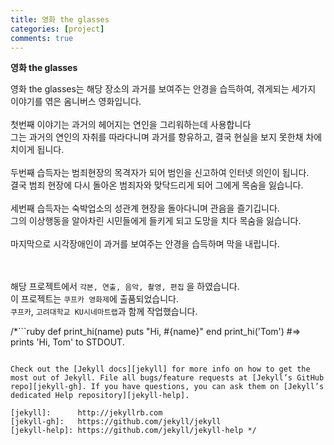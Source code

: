 ```yaml
---
title: 영화 the glasses
categories: [project]
comments: true
---
```

<b>영화 the glasses</b><br>

영화 the glasses는 해당 장소의 과거를 보여주는 안경을 습득하여, 겪게되는 세가지 이야기를 엮은 옴니버스 영화입니다.<br><br>
첫번째 이야기는 과거의 헤어지는 연인을 그리워하는데 사용합니다<br>
그는 과거의 연인의 자취를 따라다니며 과거를 향유하고, 결국 현실을 보지 못한채 차에치이게 됩니다.<br><br>
두번째 습득자는 범죄현장의 목격자가 되어 범인을 신고하여 인터넷 의인이 됩니다.<br>
결국 범죄 현장에 다시 돌아온 범죄자와 맞닥드리게 되어 그에게 목숨을 잃습니다.<br><br>
세번째 습득자는 숙박업소의 성관계 현장을 돌아다니며 관음을 즐기깁니다.<br>
그의 이상행동을 알아차린 시민들에게 들키게 되고 도망을 치다 목숨을 잃습니다.<br><br>
마지막으로 시각장애인이 과거를 보여주는 안경을 습득하며 막을 내립니다. <br><br><br>




해당 프로젝트에서 `각본, 연출, 음악, 촬영, 편집` 을 하였습니다.<br>
이 프로젝트는 `쿠프카 영화제`에 출품되었습니다.<br>
`쿠프카`, `고려대학교 KU시네마트랩`과 함께 작업했습니다.<br>
 
/*```ruby
def print_hi(name)
  puts "Hi, #{name}"
end
print_hi('Tom')
#=> prints 'Hi, Tom' to STDOUT.
```

Check out the [Jekyll docs][jekyll] for more info on how to get the most out of Jekyll. File all bugs/feature requests at [Jekyll’s GitHub repo][jekyll-gh]. If you have questions, you can ask them on [Jekyll’s dedicated Help repository][jekyll-help].

[jekyll]:      http://jekyllrb.com
[jekyll-gh]:   https://github.com/jekyll/jekyll
[jekyll-help]: https://github.com/jekyll/jekyll-help */
